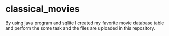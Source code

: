 # classical_movies
By using java program and sqlite I created my favorite movie database table and perform the some task and the files are uploaded in this repository.
